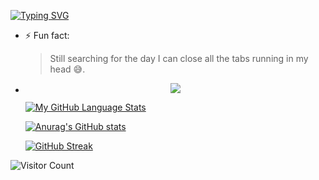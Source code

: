 [![Typing SVG](https://readme-typing-svg.herokuapp.com?color=tokyonight&size=35&center=true&vCenter=true&width=1000&lines=HELLO+THERE!;+I'm+Likem+and+18;+I'm++a+Blockchain+and+Backend+Developer;I'm+obsessed+about+writing+Clean+Code;I'm+interested+in+Machine+Learning%E2%9C%A8;I'm+looking+to+collaborate+on+any;Blockchain;or;Backend+project)](https://git.io/typing-svg)


- ⚡ Fun fact: <blockquote> Still searching for the day I can close all the tabs running in my head 😅.</blockquote>
- <p align="center" height="500%"> <img src=https://github.com/LikemDzokoto/LikemDzokoto/blob/main/source.gif /> </p>
 
    
  [![My GitHub Language Stats](https://github-readme-stats.vercel.app/api/top-langs/?username=LikemDzokoto&langs_count=5&theme=tokyonight)]()
  
  
  [![Anurag's GitHub stats](https://github-readme-stats.vercel.app/api?username=LikemDzokoto&theme=dark&show_icons=true)](https://github.com/anuraghazra/github-readme-stats)
    
  
  
  [![GitHub Streak](https://github-readme-streak-stats.herokuapp.com?user=LikemDzokoto&theme=dark&date_format=M%20j%5B%2C%20Y%5D)](https://git.io/streak-stats)

 
 ![Visitor Count](https://profile-counter.glitch.me/LikemDzokoto/count.svg)

